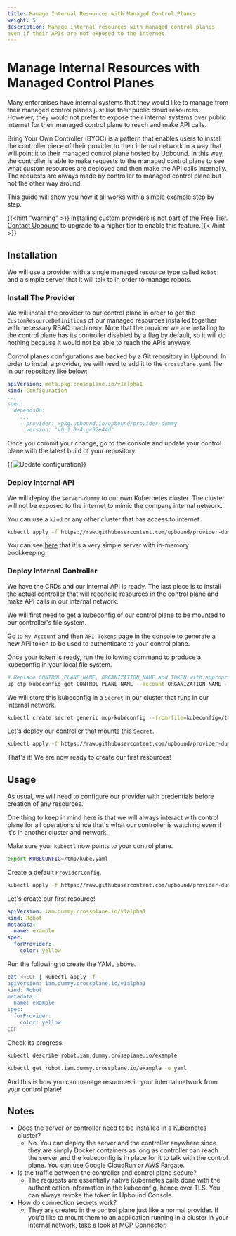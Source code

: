 ```yaml
---
title: Manage Internal Resources with Managed Control Planes
weight: 5
description: Manage internal resources with managed control planes
even if their APIs are not exposed to the internet.
---
```


# Manage Internal Resources with Managed Control Planes

Many enterprises have internal systems that they would like to manage from their
managed control planes just like their public cloud resources. However, they
would not prefer to expose their internal systems over public internet for
their managed control plane to reach and make API calls.

Bring Your Own Controller (BYOC) is a pattern that enables users to install the
controller piece of their provider to their internal network in a way that will
point it to their managed control plane hosted by Upbound. In this way, the
controller is able to make requests to the managed control plane to see what
custom resources are deployed and then make the API calls internally. The
requests are always made by controller to managed control plane but not the
other way around.

This guide will show you how it all works with a simple example step by step.

{{<hint "warning" >}} Installing custom providers is not part of the Free Tier. 
[Contact Upbound](https://www.upbound.io/support/contact) to upgrade to a
higher tier to enable this feature.{{< /hint >}}

## Installation

We will use a provider with a single managed resource type called `Robot`
and a simple server that it will talk to in order to manage robots.

### Install The Provider

We will install the provider to our control plane in order to get the
`CustomResourceDefinition`s of our managed resources installed together with
necessary RBAC machinery. Note that the provider we are installing to the
control plane has its controller disabled by a flag by default, so it will do
nothing because it would not be able to reach the APIs anyway.

Control planes configurations are backed by a Git repository in Upbound. In
order to install a provider, we will need to add it to the `crossplane.yaml`
file in our repository like below:

```yaml
apiVersion: meta.pkg.crossplane.io/v1alpha1
kind: Configuration
...
spec:
  dependsOn:
    ...
    - provider: xpkg.upbound.io/upbound/provider-dummy
      version: "v0.1.0-4.gc52e44d"
```

Once you commit your change, go to the console and update your control plane
with the latest build of your repository.

{{<img src="knowledge-base/images/update-cp.png" alt="Update configuration"
size="small" lightbox="true">}}

### Deploy Internal API

We will deploy the `server-dummy` to our own Kubernetes cluster. The cluster
will not be exposed to the internet to mimic the company internal network.

You can use a `kind` or any other cluster that has access to internet.

```bash
kubectl apply -f https://raw.githubusercontent.com/upbound/provider-dummy/dc0f51d/cluster/server-deployment.yaml
```

You can see
[here](https://github.com/upbound/provider-dummy/blob/dc0f51d/cmd/server/main.go)
that it's a very simple server with in-memory bookkeeping.

### Deploy Internal Controller

We have the CRDs and our internal API is ready. The last piece is to install the
actual controller that will reconcile resources in the control plane and make
API calls in our internal network.

We will first need to get a kubeconfig of our control plane to be mounted to our
controller's file system.

Go to `My Account` and then `API Tokens` page in the console to generate a new
API token to be used to authenticate to your control plane.


Once your token is ready, run the following command to produce a kubeconfig in
your local file system.
```bash
# Replace CONTROL_PLANE_NAME, ORGANIZATION_NAME and TOKEN with appropriate values.
up ctp kubeconfig get CONTROL_PLANE_NAME --account ORGANIZATION_NAME --token='TOKEN' --file /tmp/kube.yaml
```

We will store this kubeconfig in a `Secret` in our cluster that runs in our
internal network.
```bash
kubectl create secret generic mcp-kubeconfig --from-file=kubeconfig=/tmp/kube.yaml
```

Let's deploy our controller that mounts this `Secret`.
```bash
kubectl apply -f https://raw.githubusercontent.com/upbound/provider-dummy/dc0f51d/cluster/server-deployment.yaml
```

That's it! We are now ready to create our first resources!

## Usage

As usual, we will need to configure our provider with credentials before
creation of any resources.

One thing to keep in mind here is that we will always
interact with control plane for all operations since that's what our controller
is watching even if it's in another cluster and network.

Make sure your `kubectl` now points to your control plane.
```bash
export KUBECONFIG=/tmp/kube.yaml
```

Create a default `ProviderConfig`.
```bash
kubectl apply -f https://raw.githubusercontent.com/upbound/provider-dummy/dc0f51d/examples/providerconfig/incluster.yaml
```

Let's create our first resource!
```yaml
apiVersion: iam.dummy.crossplane.io/v1alpha1
kind: Robot
metadata:
  name: example
spec:
  forProvider:
    color: yellow
```

Run the following to create the YAML above.
```bash
cat <<EOF | kubectl apply -f -
apiVersion: iam.dummy.crossplane.io/v1alpha1
kind: Robot
metadata:
  name: example
spec:
  forProvider:
    color: yellow
EOF
```

Check its progress.
```bash
kubectl describe robot.iam.dummy.crossplane.io/example
```
```bash
kubectl get robot.iam.dummy.crossplane.io/example -o yaml
```

And this is how you can manage resources in your internal network from your
control plane!

## Notes

* Does the server or controller need to be installed in a Kubernetes cluster?
  * No. You can deploy the server and the controller anywhere since they are
    simply Docker containers as long as controller can reach the server and the
    kubeconfig is in place for it to talk with the control plane. You can use
    Google CloudRun or AWS Fargate.
* Is the traffic between the controller and control plane secure?
  * The requests are essentially native Kubernetes calls done with the
    authentication information in the kubeconfig, hence over TLS. You can always
    revoke the token in Upbound Console.
* How do connection secrets work?
  * They are created in the control plane just like a normal provider. If you'd
    like to mount them to an application running in a cluster in your internal
    network, take a look at [MCP
    Connector](https://docs.upbound.io/concepts/control-plane-connector/).

